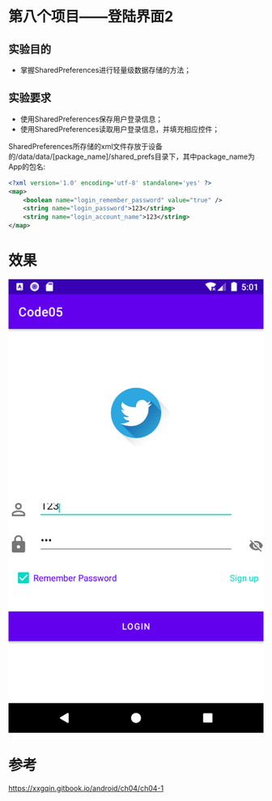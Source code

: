 # 第八个项目——登陆界面2

## 实验目的

- 掌握SharedPreferences进行轻量级数据存储的方法；

## 实验要求

- 使用SharedPreferences保存用户登录信息；
- 使用SharedPreferences读取用户登录信息，并填充相应控件；

SharedPreferences所存储的xml文件存放于设备的/data/data/[package_name]/shared_prefs目录下，其中package_name为App的包名:

``` xml
<?xml version='1.0' encoding='utf-8' standalone='yes' ?>
<map>
    <boolean name="login_remember_password" value="true" />
    <string name="login_password">123</string>
    <string name="login_account_name">123</string>
</map>
```

# 效果

![img.png](img.png)

# 参考

https://xxgqin.gitbook.io/android/ch04/ch04-1